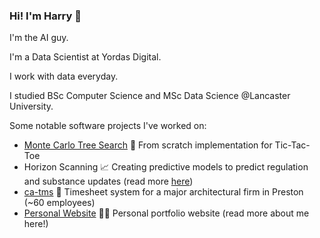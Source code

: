 ### Hi! I'm Harry 👋

I'm the AI guy.

I'm a Data Scientist at Yordas Digital.

I work with data everyday. 

I studied BSc Computer Science and MSc Data Science @Lancaster University.

Some notable software projects I've worked on:

- [Monte Carlo Tree Search](https://github.com/harrybaines/AIAlgorithms/tree/main/mcts) 🔎 From scratch implementation for Tic-Tac-Toe
- Horizon Scanning 📈 Creating predictive models to predict regulation and substance updates (read more [here](https://www.productstewards.org/blog/predicting-global-regulatory-futures-proactive-product-stewardship))
- [ca-tms](https://www.ca-tms.com/) 📝 Timesheet system for a major architectural firm in Preston (~60 employees)
- [Personal Website](https://www.harrybaines.net/) 👨‍💻 Personal portfolio website (read more about me here!)
